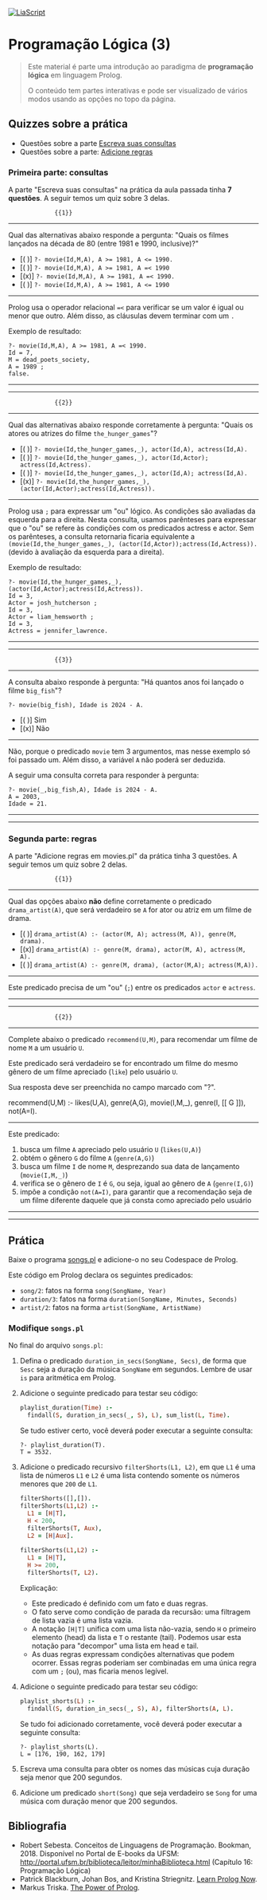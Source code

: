 <!--
author:   Andrea Charão

email:    andrea@inf.ufsm.br

version:  0.0.1

language: PT-BR

narrator: Brazilian Portuguese Female

comment:  Material de apoio para a disciplina
          ELC117 - Paradigmas de Programação
          da Universidade Federal de Santa Maria

translation: English  translations/English.md

link:     https://cdn.jsdelivr.net/chartist.js/latest/chartist.min.css

script:   https://cdn.jsdelivr.net/chartist.js/latest/chartist.min.js



<!--
nvm use v14.21.1
liascript-devserver --input README.md --port 3001 --live
https://liascript.github.io/course/?https://raw.githubusercontent.com/AndreaInfUFSM/elc117-2024b/master/classes/13/README.md
-->


[![LiaScript](https://raw.githubusercontent.com/LiaScript/LiaScript/master/badges/course.svg)](https://liascript.github.io/course/?https://raw.githubusercontent.com/AndreaInfUFSM/elc117-2024b/main/classes/13/README.md)


# Programação Lógica (3)





> Este material é parte uma introdução ao paradigma de **programação lógica** em linguagem Prolog.
>
> O conteúdo tem partes interativas e pode ser visualizado de vários modos usando as opções no topo da página.


## Quizzes sobre a prática

- Questões sobre a parte [Escreva suas consultas](#primeira-parte-consultas)
- Questões sobre a parte: [Adicione regras](#segunda-parte-regras)

### Primeira parte: consultas

A parte "Escreva suas consultas" na prática da aula passada tinha **7 questões**. A seguir temos um quiz sobre 3 delas.

                 {{1}}
************************************************

Qual das alternativas abaixo responde a pergunta: "Quais os filmes lançados na década de 80 (entre 1981 e 1990, inclusive)?"

- [( )] `?- movie(Id,M,A), A >= 1981, A <= 1990.`
- [( )] `?- movie(Id,M,A), A >= 1981, A =< 1990`
- [(x)] `?- movie(Id,M,A), A >= 1981, A =< 1990.`
- [( )] `?- movie(Id,M,A), A >= 1981, A <= 1990`
***********************

Prolog usa o operador relacional `=<` para verificar se um valor é igual ou menor que outro. Além disso, as cláusulas devem terminar com um `.`

Exemplo de resultado:

```
?- movie(Id,M,A), A >= 1981, A =< 1990.
Id = 7,
M = dead_poets_society,
A = 1989 ;
false.
```

***********************


************************************************





                 {{2}}
************************************************

Qual das alternativas abaixo responde corretamente à pergunta: "Quais os atores ou atrizes do filme `the_hunger_games`"?

- [( )] `?- movie(Id,the_hunger_games,_), actor(Id,A), actress(Id,A).`
- [( )] `?- movie(Id,the_hunger_games,_), actor(Id,Actor); actress(Id,Actress).`
- [( )] `?- movie(Id,the_hunger_games,_), actor(Id,A); actress(Id,A).`
- [(x)] `?- movie(Id,the_hunger_games,_), (actor(Id,Actor);actress(Id,Actress)).`
***********************

Prolog usa `;` para expressar um "ou" lógico. As condições são avaliadas da esquerda para a direita. Nesta consulta, usamos parênteses para expressar que o "ou" se refere às condições com os predicados actress e actor. Sem os parênteses, a consulta retornaria ficaria equivalente a `(movie(Id,the_hunger_games,_), (actor(Id,Actor));actress(Id,Actress)).` (devido à avaliação da esquerda para a direita).

Exemplo de resultado:

```
?- movie(Id,the_hunger_games,_), (actor(Id,Actor);actress(Id,Actress)).
Id = 3,
Actor = josh_hutcherson ;
Id = 3,
Actor = liam_hemsworth ;
Id = 3,
Actress = jennifer_lawrence.
```

***********************

************************************************



                 {{3}}
************************************************

A consulta abaixo responde à pergunta: "Há quantos anos foi lançado o filme `big_fish`"?

```
?- movie(big_fish), Idade is 2024 - A.
```

- [( )] Sim
- [(x)] Não
***********************

Não, porque o predicado `movie` tem 3 argumentos, mas nesse exemplo só foi passado um. Além disso, a variável `A` não poderá ser deduzida.

A seguir uma consulta correta para responder à pergunta:

```
?- movie(_,big_fish,A), Idade is 2024 - A.
A = 2003,
Idade = 21.
```

***********************

************************************************

### Segunda parte: regras

A parte "Adicione regras em movies.pl" da prática tinha 3 questões. A seguir temos um quiz sobre 2 delas.


                 {{1}}
************************************************

Qual das opções abaixo **não** define corretamente o predicado `drama_artist(A)`, que será verdadeiro se `A` for ator ou atriz em um filme de drama. 

- [( )] `drama_artist(A) :- (actor(M, A); actress(M, A)), genre(M, drama).`
- [(x)] `drama_artist(A) :- genre(M, drama), actor(M, A), actress(M, A).`
- [( )] `drama_artist(A) :- genre(M, drama), (actor(M,A); actress(M,A)).`
***********************

Este predicado precisa de um "ou" (`;`) entre os predicados `actor` e `actress`.

***********************

************************************************




                 {{2}}
************************************************

Complete abaixo o predicado `recommend(U,M)`, para recomendar um filme de nome `M` a um usuário `U`. 

Este predicado será verdadeiro se for encontrado um filme do mesmo gênero de um filme apreciado (`like`) pelo usuário `U`. 

Sua resposta deve ser preenchida no campo marcado com "?".

recommend(U,M) :- likes(U,A), genre(A,G), movie(I,M,_), genre(I, [[ G ]]), not(A=I).
***********************

Este predicado:

1. busca um filme `A` apreciado pelo usuário `U` (`likes(U,A)`)
2. obtém o gênero `G` do filme `A` (`genre(A,G)`)
3. busca um filme `I` de nome `M`, desprezando sua data de lançamento (`movie(I,M,_)`)
4. verifica se o gênero de `I` é `G`, ou seja, igual ao gênero de `A` (`genre(I,G)`)
5. impõe a condição `not(A=I)`, para garantir que a recomendação seja de um filme diferente daquele que já consta como apreciado pelo usuário

***********************


************************************************







## Prática

Baixe o programa [songs.pl](src/songs.pl) e adicione-o no seu Codespace de Prolog.

Este código em Prolog declara os seguintes predicados:

- `song/2`: fatos na forma `song(SongName, Year)`
- `duration/3`: fatos na forma `duration(SongName, Minutes, Seconds)`
- `artist/2`: fatos na forma `artist(SongName, ArtistName)`


### Modifique `songs.pl`

No final do arquivo `songs.pl`:

1. Defina o predicado `duration_in_secs(SongName, Secs)`, de forma que `Sesc` seja a duração da música `SongName` em segundos. Lembre de usar `is` para aritmética em Prolog.

2. Adicione o seguinte predicado para testar seu código:

   ```prolog
   playlist_duration(Time) :-
     findall(S, duration_in_secs(_, S), L), sum_list(L, Time). 
   ```

   Se tudo estiver certo, você deverá poder executar a seguinte consulta:

   ```
   ?- playlist_duration(T).
   T = 3532.
   ```



3. Adicione o predicado recursivo `filterShorts(L1, L2)`, em que `L1` é uma lista de números `L1` e  `L2` é uma lista contendo somente os números menores que `200` de `L1`.

   ```prolog
   filterShorts([],[]).
   filterShorts(L1,L2) :-
     L1 = [H|T],
     H < 200,
     filterShorts(T, Aux),
     L2 = [H|Aux].
    
   filterShorts(L1,L2) :-
     L1 = [H|T],
     H >= 200,
     filterShorts(T, L2).
   ```

   Explicação:

   - Este predicado é definido com um fato e duas regras.
   - O fato serve como condição de parada da recursão: uma filtragem de lista vazia é uma lista vazia.
   - A notação `[H|T]` unifica com uma lista não-vazia, sendo `H` o primeiro elemento (head) da lista e `T` o restante (tail). Podemos usar esta notação para "decompor" uma lista em head e tail.
   - As duas regras expressam condições alternativas que podem ocorrer. Essas regras poderiam ser combinadas em uma única regra com um `;` (ou), mas ficaria menos legível.

4. Adicione o seguinte predicado para testar seu código:

   ```prolog
   playlist_shorts(L) :- 
     findall(S, duration_in_secs(_, S), A), filterShorts(A, L).
   ```

   Se tudo foi adicionado corretamente, você deverá poder executar a seguinte consulta:

   ```
   ?- playlist_shorts(L).
   L = [176, 190, 162, 179]
   ```



5. Escreva uma consulta para obter os nomes das músicas cuja duração seja menor que 200 segundos.


6. Adicione um predicado `short(Song)` que seja verdadeiro se `Song` for uma música com duração menor que 200 segundos.




## Bibliografia


- Robert Sebesta. Conceitos de Linguagens de Programação. Bookman, 2018. Disponível no Portal de E-books da UFSM: http://portal.ufsm.br/biblioteca/leitor/minhaBiblioteca.html (Capítulo 16: Programação Lógica)
- Patrick Blackburn, Johan Bos, and Kristina Striegnitz. [Learn Prolog Now](http://www.learnprolognow.org).
- Markus Triska. [The Power of Prolog](https://www.metalevel.at/prolog).
